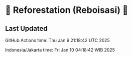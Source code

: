 
# 🌳 Reforestation (Reboisasi) 🌲

## Last Updated

GitHub Actions time: Thu Jan  9 21:18:42 UTC 2025

Indonesia/Jakarta time: Fri Jan 10 04:18:42 WIB 2025

